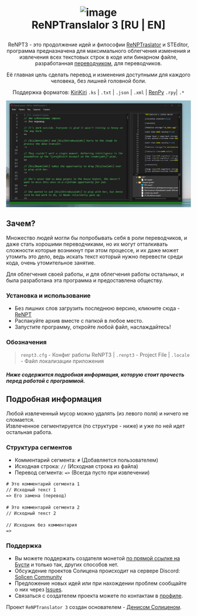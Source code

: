<h1 align="center">

![image](https://user-images.githubusercontent.com/38869253/149644564-ba12a386-b80e-4987-b569-56cc08330e32.png)
<br/>
ReNPTranslalor 3 [RU | EN]
</h1>


<div align="center">

ReNPT3 - это продолжение идей и философии [ReNPTraslator](https://github.com/DenisSolicen/ReNPTranslalor) и STEditor, программа предназначена для максимального облегчения изменения и извлечения всех текстовых строк в коде или бинарном файле, разработанная [переводчиком](https://github.com/DenisSolicen), для переводчиков. 
  
Её главная цель сделать перевод и изменения доступными для каждого человека, без лишней головной боли.

Поддержка форматов: [KiriKiri](https://en.wikipedia.org/wiki/List_of_visual_novel_engines#KiriKiri) `.ks` | `.txt` | `.json` | `.xml` | [RenPy](https://www.renpy.org/) `.rpy`| `.*`

![ReNPT3](https://github.com/DenisSolicen/ReNPT/blob/main/_images/ReNPT3_image.png)

<div align="left">

## Зачем?
Множество людей могли бы попробывать себя в роли переводчиков, и даже стать хорошими переводчиками, но их могут отталкивать сложности которые возникнут при этом процессе, и их даже может утомить это дело, ведь искать текст который нужно перевести среди кода, очень утомительное занятие. 

Для облегчения своей работы, и для облегчения работы остальных, и была разработана эта программа и предоставлена обществу.  

### Установка и использование

* Без лишних слов загрузить последнюю версию, кликните сюда - [ReNPT](https://github.com/DenisSolicen/ReNPT/releases) 
* Распакуйте архив вместе с папкой в любое место.
* Запустите программу, откройте любой файл, наслаждайтесь!

### Обозначения
> `renpt3.cfg` - Конфиг работы ReNPT3 |
> `.renpt3` - Project File |
> `.locale` - Файл локализации приложения

##### Ниже содержится подробная информация, которую стоит прочесть перед работой с программой.
## Подробная информация
Любой извлеченный мусор можно удалять (из левого поля) и ничего не сломается.<br>
Извлеченное сегментируется (по структуре - ниже) и уже по ней идет остальная работа.
### Структура сегментов
- Комментарий сегмента: `#` (Добавляется пользователем)
- Исходная строка: `//` (Исходная строка из файла)
- Перевод сегмента: `=>` (Всегда пусто при извлечении)
```
# Это комментарий сегмента 1
// Исходный текст 1
=> Его замена (перевод)

# Это комментарий сегмента 2
// Исходный текст 2

// Исходник без комментария
=>
```

### Поддержка
- Вы можете поддержать создателя монетой [по прямой ссылке на Бусти](https://boosty.to/denissolicen/donate) и только так, других способов нет.
- Обсуждение проектов Солицена происходит на сервере Discord: [Sо́licen Community](https://discord.gg/3wjcQzy7zz)
- Предложение новых идей или при нахождении проблем сообщайте о них через [Issues](https://github.com/DenisSolicen/ReNPT/issues).
- Связаться с создателем проекта можете по контактам в [профиле](https://github.com/DenisSolicen).

Проект `ReNPTranslator 3` создан основателем - [Денисом Солиценом](https://github.com/DenisSolicen).
